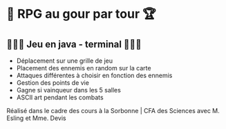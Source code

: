 # 🏰 RPG au gour par tour 🏆

## 👻🧙‍♂️ Jeu en java - terminal 🧙‍♂️👻

- Déplacement sur une grille de jeu
- Placement des ennemis en random sur la carte 
- Attaques différentes à choisir en fonction des ennemis
- Gestion des points de vie 
- Gagne si vainqueur dans les 5 salles 
- ASCII art pendant les combats 


Réalisé dans le cadre des cours à la Sorbonne | CFA des Sciences avec M. Esling et Mme. Devis
